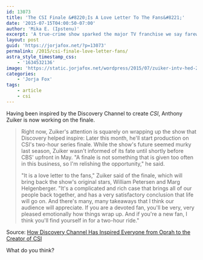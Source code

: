 ```yaml
---
id: 13073
title: 'The CSI Finale &#8220;Is A Love Letter To The Fans&#8221;'
date: '2015-07-15T04:00:50-07:00'
author: 'Mika E. (Ipstenu)'
excerpt: 'A true-crime show sparked the major TV franchise we say farewell to this year.'
layout: post
guid: 'https://jorjafox.net/?p=13073'
permalink: /2015/csi-finale-love-letter-fans/
astra_style_timestamp_css:
    - '1634532136'
image: 'https://static.jorjafox.net/wordpress/2015/07/zuiker-intv-hed-2015.png'
categories:
    - 'Jorja Fox'
tags:
    - article
    - csi
---
```


Having been inspired by the Discovery Channel to create _CSI_, Anthony Zuiker is now working on the finale. 

> Right now, Zuiker's attention is squarely on wrapping up the show that Discovery helped inspire: Later this month, he'll start production on CSI's two-hour series finale. While the show's future seemed murky last season, Zuiker wasn't informed of its fate until shortly before CBS' upfront in May. "A finale is not something that is given too often in this business, so I'm relishing the opportunity," he said.
>
> "It is a love letter to the fans," Zuiker said of the finale, which will bring back the show's original stars, William Petersen and Marg Helgenberger. "It's a complicated and rich case that brings all of our people back together, and has a very satisfactory conclusion that life will go on. And there's many, many takeaways that I think our audience will appreciate. If you are a devoted fan, you'll be very, very pleased emotionally how things wrap up. And if you're a new fan, I think you'll find yourself in for a two-hour ride."

Source: [How Discovery Channel Has Inspired Everyone from Oprah to the Creator of CSI](http://www.adweek.com/news/television/how-discovery-channel-has-inspired-everyone-oprah-creator-csi-165831)

What do you think?
